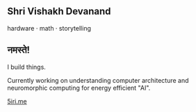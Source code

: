 <!-- ——— HERO ——— -->
<section class="sv-hero">
  <h1 class="sv-hero__name">Shri Vishakh Devanand</h1>
  <p class="sv-hero__tag">hardware · math · storytelling</p>
</section>

<!-- ——— ABOUT ——— -->
<section class="sv-section" markdown="1">

## नमस्ते!
I build things.

Currently working on understanding computer architecture and neuromorphic computing for energy efficient "AI".


[5iri.me](https://5iri.me)
